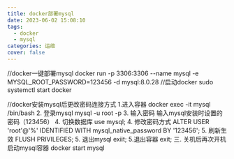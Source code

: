 ```yaml
---
title: docker部署mysql
date: 2023-06-02 15:08:10
tags: 
  - docker
  - mysql
categories: 运维
cover: false
---
```


//docker一键部署mysql
docker run -p 3306:3306 --name mysql -e MYSQL_ROOT_PASSWORD=123456 -d mysql:8.0.28
//启动docker
sudo systemctl start docker

//docker安装mysql后更改密码连接方式
1.进入容器
docker exec -it mysql /bin/bash
2. 登录mysql
mysql -u root -p
3. 输入密码
输入mysql安装时设置的密码（123456）
4. 切换数据库
use mysql;
4. 修改密码方式
ALTER USER 'root'@'%' IDENTIFIED WITH mysql_native_password BY '123456';
5. 刷新生效
FLUSH PRIVILEGES;
5. 退出mysql
exiit;
5.退出容器
exit;
三. 关机后再次开机启动mysql容器
docker start mysql